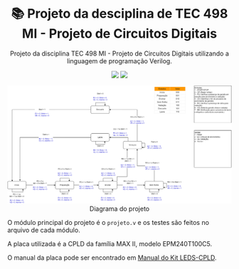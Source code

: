 <div align="center" >
  <h1>📚 Projeto da desciplina de TEC 498 MI - Projeto de Circuitos Digitais</h1>
</div>
<p align="center">
Projeto da disciplina TEC 498 MI - Projeto de Circuitos Digitais utilizando a linguagem de programação Verilog.</br>
</p>


<p align="center">
  <img src="https://img.shields.io/badge/verilog-22272E?&style=for-the-badge&logoColor=65BFE7">
  <img src="https://img.shields.io/badge/circuitos logicos-22272E?&style=for-the-badge&logoColor=65BFE7">
</p>

<picture>
  <img src="./documentacao/diagrama.png" alt="Diagrama do projeto">
  <div align="center" >
    <figcaption>Diagrama do projeto</figcaption>
  </div>
</picture>

O módulo principal do projeto é o `projeto.v` e os testes são feitos no arquivo de cada módulo.

A placa utilizada é a CPLD da família MAX II, modelo EPM240T100C5.

O manual da placa pode ser encontrado em [Manual do Kit LEDS-CPLD](https://drive.google.com/file/d/132iacUp84EfLT1h1q_Fk5f3Js5hizhQA/view).